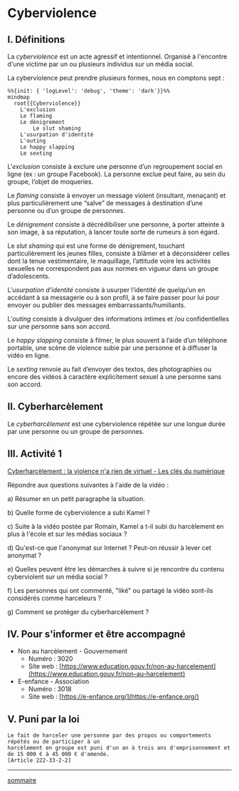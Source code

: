 # Cyberviolence

## I. Définitions

La *cyberviolence* est un acte agressif et intentionnel. Organisé à l'encontre d'une victime par un ou plusieurs individus sur un média social.

La cyberviolence peut prendre plusieurs formes, nous en comptons sept :

```mermaid
%%{init: { 'logLevel': 'debug', 'theme': 'dark'}}%%
mindmap
  root{{Cyberviolence}}
    L'exclusion
    Le flaming
    Le dénigrement
        Le slut shaming
    L'usurpation d'identité
    L'outing
    Le happy slapping
    Le sexting
```

L'*exclusion* consiste à exclure une personne d’un regroupement social en ligne (ex : un groupe Facebook). La personne exclue peut faire, au sein du groupe, l’objet de moqueries.

Le *flaming* consiste à envoyer un message violent (insultant, menaçant) et plus particulièrement une “salve” de messages à destination d’une personne ou d’un groupe de personnes.

Le *dénigrement* consiste à décrédibiliser une personne, à porter atteinte à son image, à sa réputation, à lancer toute sorte de rumeurs à son égard.

Le *slut shaming* qui est une forme de dénigrement, touchant particulièrement les jeunes filles, consiste à blâmer et à déconsidérer celles dont la tenue vestimentaire, le maquillage, l’attitude voire les activités sexuelles ne correspondent pas aux normes en vigueur dans un groupe d’adolescents.

L’*usurpation d’identité* consiste à usurper l’identité de quelqu’un en accédant à sa messagerie ou à son profil, à se faire passer pour lui pour envoyer ou publier des messages embarrassants/humiliants.

L’*outing* consiste à divulguer des informations intimes et /ou confidentielles sur une personne sans son accord.

Le *happy slapping* consiste à filmer, le plus souvent à l’aide d’un téléphone portable, une scène de violence subie par une personne et à diffuser la vidéo en ligne.

Le *sexting* renvoie au fait d’envoyer des textos, des photographies ou encore des vidéos à caractère explicitement sexuel à une personne sans son accord.

## II. Cyberharcèlement

Le *cyberharcèlement* est une cyberviolence répétée sur une longue durée par une personne ou un groupe de personnes.

## III. Activité 1

[Cyberharcèlement : la violence n'a rien de virtuel - Les clés du numérique](https://www.youtube.com/watch?v=O_ys1Up6Y_8)

Répondre aux questions suivantes à l'aide de la vidéo :

a) Résumer en un petit paragraphe la situation.

b) Quelle forme de cyberviolence a subi Kamel ?

c) Suite à la vidéo postée par Romain, Kamel a t-il subi du harcèlement en plus à l'école et sur les médias sociaux ?

d) Qu'est-ce que l'anonymat sur Internet ? Peut-on réussir à lever cet anonymat ?

e) Quelles peuvent être les démarches à suivre si je rencontre du contenu cyberviolent sur un média social ?

f) Les personnes qui ont commenté, "liké" ou partagé la vidéo sont-ils considérés comme harceleurs ?

g) Comment se protéger du cyberharcèlement ?

## IV. Pour s'informer et être accompagné

- Non au harcèlement - Gouvernement
    + Numéro : 3020
    + Site web : [https://www.education.gouv.fr/non-au-harcelement](https://www.education.gouv.fr/non-au-harcelement)
- E-enfance - Association
    + Numéro : 3018
    + Site web : [https://e-enfance.org/](https://e-enfance.org/)

## V. Puni par la loi

```
Le fait de harceler une personne par des propos ou comportements répétés ou de participer à un 
harcèlement en groupe est puni d'un an à trois ans d'emprisonnement et de 15 000 € à 45 000 € d'amende.
[Article 222-33-2-2]
```
__________

[sommaire](./../README.md)